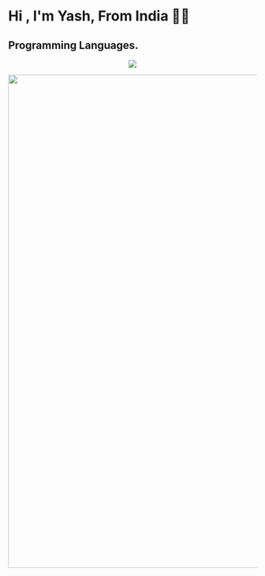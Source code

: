 <h1 align="left"><b>Hi , I'm Yash, From India ✌🏻</b></h1>

## Programming Languages.
<p align="center">
  <a href="https://github.com/DenverCoder1/readme-typing-svg">
    <img src="https://readme-typing-svg.herokuapp.com?font=Cascadia+Code&color=green&size=25&center=true&vCenter=true&width=600&height=100&lines=I+am+interested+into+programming..&hearts;++;Python,+Java,+HTML,+CSS,+Javascript,+C..&hearts,;Web+Development,;ReactJS,+NextJS,;Android+App+Development,;Active+Learner/Researcher,;Love+to+learn+new+stuffs..&hearts;"></a>
</p>
<img width="1000" hieght="1000" align="center" src="https://te.legra.ph/file/913cc634f84d32e32fde9.jpg" />

### 
